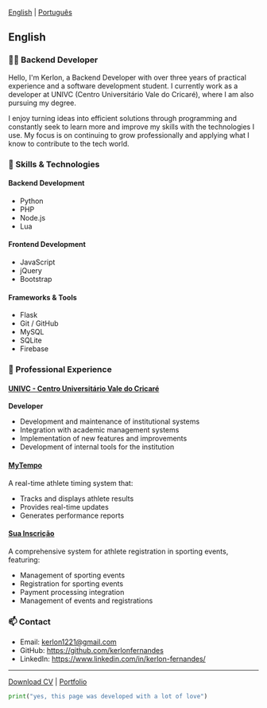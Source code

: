 [English](./?lang=en) | [Português](./?lang=pt)

<a name="english"></a>
## English

### 👨‍💻 Backend Developer

Hello, I'm Kerlon, a Backend Developer with over three years of practical experience and a software development student. I currently work as a developer at UNIVC (Centro Universitário Vale do Cricaré), where I am also pursuing my degree.

I enjoy turning ideas into efficient solutions through programming and constantly seek to learn more and improve my skills with the technologies I use. My focus is on continuing to grow professionally and applying what I know to contribute to the tech world.

### 🚀 Skills & Technologies

#### Backend Development
- Python
- PHP
- Node.js
- Lua

#### Frontend Development
- JavaScript
- jQuery
- Bootstrap

#### Frameworks & Tools
- Flask
- Git / GitHub
- MySQL
- SQLite
- Firebase

### 💼 Professional Experience

#### <a href="https://univc.com.br" target="_blank">UNIVC - Centro Universitário Vale do Cricaré</a>
**Developer**
- Development and maintenance of institutional systems
- Integration with academic management systems
- Implementation of new features and improvements
- Development of internal tools for the institution

#### <a href="https://mytempo.esp.br" target="_blank">MyTempo</a>
A real-time athlete timing system that:
- Tracks and displays athlete results
- Provides real-time updates
- Generates performance reports

#### <a href="https://suainscricao.com" target="_blank">Sua Inscrição</a>
A comprehensive system for athlete registration in sporting events, featuring:
- Management of sporting events
- Registration for sporting events
- Payment processing integration
- Management of events and registrations

### 📫 Contact
- Email: <a href="mailto:kerlon1221@gmail.com">kerlon1221@gmail.com</a>
- GitHub: <a href="https://github.com/kerlonfernandes" target="_blank">https://github.com/kerlonfernandes</a>
- LinkedIn: <a href="https://www.linkedin.com/in/kerlon-fernandes/" target="_blank">https://www.linkedin.com/in/kerlon-fernandes/</a>

---

[Download CV](#) | <a href="https://kerlon.com.br/portifolio" target="_blank">Portfolio</a>

```python
print("yes, this page was developed with a lot of love")
```
